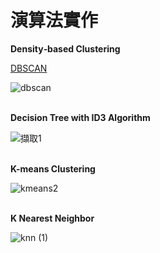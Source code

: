 # 演算法實作

**Density‐based Clustering**

[DBSCAN](/DBSCAN)

![dbscan](https://user-images.githubusercontent.com/66252302/125832562-c50a8925-353a-4b65-9d6e-e1dedfe12c5c.JPG)
<br><br/>

**Decision Tree with ID3 Algorithm**

![擷取1](https://user-images.githubusercontent.com/66252302/125833260-9b1f94d0-6b8f-4748-80e8-7ea7d7703cb1.JPG)
<br><br/>

**K-means Clustering**

![kmeans2](https://user-images.githubusercontent.com/66252302/125832558-e417825b-03f0-4508-86de-a5babcbc6cb1.png)
<br><br/>

**K Nearest Neighbor**

![knn (1)](https://user-images.githubusercontent.com/66252302/125832544-da894270-683b-419b-bab2-a31f352375f8.png)

